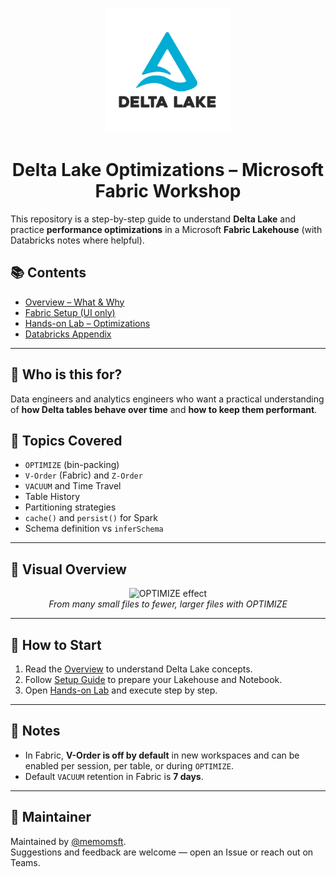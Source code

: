 <p align="center">
  <img src="docs/img/delta-lake.png" alt="Delta Lake" width="200"/>
</p>

<h1 align="center">Delta Lake Optimizations – Microsoft Fabric Workshop</h1>

This repository is a step-by-step guide to understand **Delta Lake** and practice **performance optimizations** in a Microsoft **Fabric Lakehouse** (with Databricks notes where helpful).

## 📚 Contents
- [Overview – What & Why](docs/00-overview.md)  
- [Fabric Setup (UI only)](docs/01-setup-fabric.md)  
- [Hands-on Lab – Optimizations](docs/02-lab-optimizations.md)  
- [Databricks Appendix](docs/03-databricks-notes.md)

---

## 🔎 Who is this for?
Data engineers and analytics engineers who want a practical understanding of **how Delta tables behave over time** and **how to keep them performant**.

## 🧩 Topics Covered
- `OPTIMIZE` (bin-packing)
- `V-Order` (Fabric) and `Z-Order`
- `VACUUM` and Time Travel
- Table History
- Partitioning strategies
- `cache()` and `persist()` for Spark
- Schema definition vs `inferSchema`

---

## 🔎 Visual Overview

<p align="center">
  <img src="docs/img/optimize-before-after.png" alt="OPTIMIZE effect" width="450"/><br>
  <i>From many small files to fewer, larger files with OPTIMIZE</i>
</p>

---

## 🚀 How to Start
1. Read the [Overview](docs/00-overview.md) to understand Delta Lake concepts.
2. Follow [Setup Guide](docs/01-setup-fabric.md) to prepare your Lakehouse and Notebook.
3. Open [Hands-on Lab](docs/02-lab-optimizations.md) and execute step by step.

---

## 📝 Notes
- In Fabric, **V-Order is off by default** in new workspaces and can be enabled per session, per table, or during `OPTIMIZE`.
- Default `VACUUM` retention in Fabric is **7 days**.

---

## 📌 Maintainer
Maintained by [@memomsft](https://github.com/memomsft).  
Suggestions and feedback are welcome — open an Issue or reach out on Teams.
